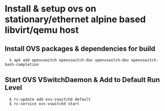 <h1/>
Install & setup ovs on stationary/ethernet alpine based libvirt/qemu host

## Install OVS packages & dependencies for build
      $ apk add openvswitch openvswitch-doc openvswitch-dev openvswitch-bash-completion

## Start OVS VSwitchDaemon & Add to Default Run Level
      $ rc-update add ovs-vswitchd default
      $ rc-service ovs-vswitchd start
